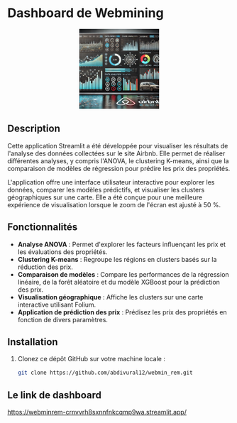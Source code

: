 # Dashboard de Webmining
<p align="center">
    <img src="dh.png" alt="airbn" width="180" height="180">
</p>

## Description

Cette application Streamlit a été développée pour visualiser les résultats de l'analyse des données collectées sur le site Airbnb. Elle permet de réaliser différentes analyses, y compris l'ANOVA, le clustering K-means, ainsi que la comparaison de modèles de régression pour prédire les prix des propriétés.

L'application offre une interface utilisateur interactive pour explorer les données, comparer les modèles prédictifs, et visualiser les clusters géographiques sur une carte. Elle a été conçue pour une meilleure expérience de visualisation lorsque le zoom de l'écran est ajusté à 50 %.

## Fonctionnalités

- **Analyse ANOVA** : Permet d'explorer les facteurs influençant les prix et les évaluations des propriétés.
- **Clustering K-means** : Regroupe les régions en clusters basés sur la réduction des prix.
- **Comparaison de modèles** : Compare les performances de la régression linéaire, de la forêt aléatoire et du modèle XGBoost pour la prédiction des prix.
- **Visualisation géographique** : Affiche les clusters sur une carte interactive utilisant Folium.
- **Application de prédiction des prix** : Prédisez les prix des propriétés en fonction de divers paramètres.

## Installation

1. Clonez ce dépôt GitHub sur votre machine locale :

   ```bash
   git clone https://github.com/abdivural12/webmin_rem.git
## Le link de dashboard
https://webminrem-crnvvrh8sxnnfnkcqmp9wa.streamlit.app/
